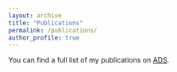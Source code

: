 ```yaml
---
layout: archive
title: "Publications"
permalink: /publications/
author_profile: true
---
```


You can find a full list of my publications on [ADS](https://ui.adsabs.harvard.edu/search/p_=0&q=docs(17e50348c3222c4a039b25e73af2d138)&sort=date%20desc%2C%20bibcode%20desc).